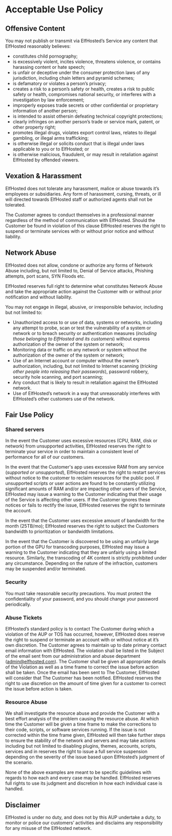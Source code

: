 # Acceptable Use Policy

## Offensive Content

You may not publish or transmit via ElfHosted’s Service any content that ElfHosted reasonably believes:

* constitutes child pornography;
* is excessively violent, incites violence, threatens violence, or contains harassing content or hate speech;
* is unfair or deceptive under the consumer protection laws of any jurisdiction, including chain letters and pyramid schemes;
* is defamatory or violates a person’s privacy;
* creates a risk to a person’s safety or health, creates a risk to public safety or health, compromises national security, or interferes with a investigation by law enforcement;
* improperly exposes trade secrets or other confidential or proprietary information of another person;
* is intended to assist othersin defeating technical copyright protections;
* clearly infringes on another person’s trade or service mark, patent, or other property right;
* promotes illegal drugs, violates export control laws, relates to illegal gambling, or illegal arms trafficking;
* is otherwise illegal or solicits conduct that is illegal under laws applicable to you or to ElfHosted; or
* is otherwise malicious, fraudulent, or may result in retaliation against ElfHosted by offended viewers.

## Vexation & Harassment

ElfHosted does not tolerate any harassment, malice or abuse towards it’s employees or subsidiaries. Any form of harassment, cursing, threats, or ill will directed towards ElfHosted staff or authorized agents shall not be tolerated.

The Customer agrees to conduct themselves in a professional manner regardless of the method of communication with ElfHosted. Should the Customer be found in violation of this clause ElfHosted reserves the right to suspend or terminate services with or without prior notice and without liability.

## Network Abuse

ElfHosted does not allow, condone or authorize any forms of Network Abuse including, but not limited to, Denial of Service attacks, Phishing attempts, port scans, SYN Floods etc.

ElfHosted reserves full right to determine what constitutes Network Abuse and take the appropriate action against the Customer with or without prior notification and without liability.

You may not engage in illegal, abusive, or irresponsible behavior, including but not limited to:

* Unauthorized access to or use of data, systems or networks, including any attempt to probe, scan or test the vulnerability of a system or network or to breach security or authentication measures (*including those belonging to ElfHosted and its customers*) without express authorization of the owner of the system or network;
* Monitoring data or traffic on any network or system without the authorization of the owner of the system or network;
* Use of an Internet account or computer without the owner’s authorization, including, but not limited to Internet scanning (*tricking other people into releasing their passwords*), password robbery, security hole scanning, and port scanning;
* Any conduct that is likely to result in retaliation against the ElfHosted network.
* Use of ElfHosted’s network in a way that unreasonably interferes with ElfHosted’s other customers use of the network.

## Fair Use Policy

### Shared servers

In the event the Customer uses excessive resources (CPU, RAM, disk or network) from unsupported activities, ElfHosted reserves the right to terminate your service in order to maintain a consistent level of performance for all of our customers.

In the event that the Customer's app uses excessive RAM from any service (*supported or unsupported*), ElfHosted reserves the right to restart services without notice to the customer to reclaim resources for the public pool. If unsupported scripts or user actions are found to be constantly utilizing significant amounts of RAM and/or are impacting other users of the Service, ElfHosted may issue a warning to the Customer indicating that their usage of the Service is affecting other users. If the Customer ignores these notices or fails to rectify the issue, ElfHosted reserves the right to terminate the account.

In the event that the Customer uses excessive amount of bandwidth for the month (25TB/mo); ElfHosted reserves the right to subject the Customers bandwidth to prioritization or bandwidth limitations. 

In the event that the Customer is discovered to be using an unfairly large portion of the GPU for transcoding purposes, ElfHosted may issue a warning to the Customer indicating that they are unfairly using a limited resource. Similarly, the transcoding of 4K content is strictly prohibited under any circumstance. Depending on the nature of the infraction, customers may be suspended and/or terminated.

### Security

You must take reasonable security precautions. You must protect the confidentiality of your password, and you should change your password periodically.

### Abuse Tickets

ElfHosted’s standard policy is to contact The Customer during which a violation of the AUP or TOS has occurred, however, ElfHosted does reserve the right to suspend or terminate an account with or without notice at it’s own discretion. The Customer agrees to maintain up to date primary contact email information with ElfHosted. The violation shall be listed in the Subject of the email sent from our administration and abuse department (admin@elfhosted.com). The Customer shall be given all appropriate details of the Violation as well as a time frame to correct the issue before action shall be taken. Once the email has been sent to The Customer, ElfHosted will consider that The Customer has been notified. ElfHosted reserves the right to use discretion on the amount of time given for a customer to correct the issue before action is taken.

### Resource Abuse

We shall investigate the resource abuse and provide the Customer with a best effort analysis of the problem causing the resource abuse. At which time the Customer will be given a time frame to make the corrections to their code, scripts, or software services running. If the issue is not corrected within the time frame given, ElfHosted will then take further steps to ensure the stability of the network and servers and may take actions including but not limited to disabling plugins, themes, accounts, scripts, services and in reserves the right to issue a full service suspension depending on the severity of the issue based upon ElfHosted’s judgment of the scenario.

None of the above examples are meant to be specific guidelines with regards to how each and every case may be handled. ElfHosted reserves full rights to use its judgment and discretion in how each individual case is handled.

## Disclaimer

ElfHosted is under no duty, and does not by this AUP undertake a duty, to monitor or police our customers’ activities and disclaims any responsibility for any misuse of the ElfHosted network.